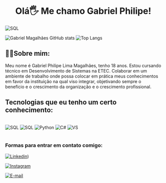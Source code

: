 <div align ="center">
<h1> Olá🖐️ Me chamo Gabriel Philipe!</h1>
</div>

<img aling="center" alt="SQL" src="https://cdna.artstation.com/p/assets/images/images/028/102/058/original/pixel-jeff-matrix-s.gif?1593487263">

![Gabriel Magalhães GitHub stats](https://github-readme-stats.vercel.app/api?username=PVGabrielPhilipe&show_icons=true&theme=dracula)
![Top Langs](https://github-readme-stats.vercel.app/api/top-langs/?username=PVGabrielPhilipe&layout=compact&langs_count=7&theme=dracula)


## 🐱‍👤Sobre mim:
Meu nome é Gabriel Philipe Lima Magalhães, tenho 18 anos. 
Estou cursando técnico em Desenvolvimento de Sistemas na ETEC.
Colaborar em um ambiente de trabalho onde possa colocar em prática meus conhecimentos em favor da instituição na qual viso integrar, objetivando sempre o benefício e o crescimento da organização e o crescimento profissional.

## Tecnologias que eu tenho um certo conhecimento:

<div style="display: inline_block"><br/>
<img aling="center" alt="SQL" src="https://img.shields.io/badge/MySQL-00000F?style=for-the-badge&logo=mysql&logoColor=white">
  
<img aling="center" alt="SQL" src="https://img.shields.io/badge/PostgreSQL-316192?style=for-the-badge&logo=postgresql&logoColor=white">
  
<img aling="center" alt="Python" src="https://img.shields.io/badge/Python-3776AB?style=for-the-badge&logo=python&logoColor=white">

<img aling="center" alt="C#" src="https://img.shields.io/badge/C%23-239120?style=for-the-badge&logo=c-sharp&logoColor=white">
  
<img aling="center" alt="VS" src="https://img.shields.io/badge/Visual_Studio_Code-0078D4?style=for-the-badge&logo=visual%20studio%20code&logoColor=white">  
  
</div><br/>

### Formas para entrar em contato comigo:
[![Linkedin](https://img.shields.io/badge/LinkedIn-0077B5?style=for-the-badge&logo=linkedin&logoColor=white)](https://www.linkedin.com/in/gabriel-philipe-lima-magalh%C3%A3es-b27356255/))

[![Instagram](https://img.shields.io/badge/Instagram-E4405F?style=for-the-badge&logo=instagram&logoColor=white)](https://www.instagram.com/lipe.magalhaes/?theme=dark)

[![E-mail](https://img.shields.io/badge/Gmail-D14836?style=for-the-badge&logo=gmail&logoColor=white)](mailto:pvgabrielphilipe@gmail.com)
